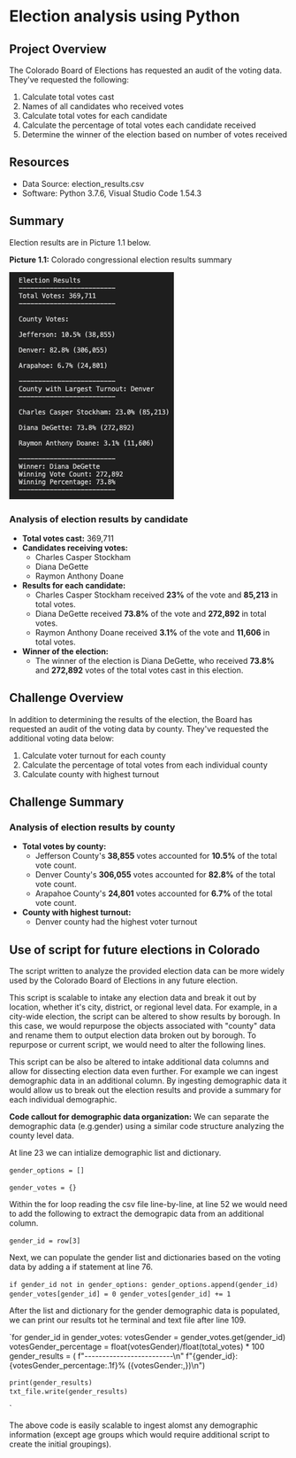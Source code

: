 # Election analysis using Python

## Project Overview
The Colorado Board of Elections has requested an audit of the voting data. They've requested the following:
1. Calculate total votes cast
2. Names of all candidates who received votes
3. Calculate total votes for each candidate
4. Calculate the percentage of total votes each candidate received
5. Determine the winner of the election based on number of votes received

## Resources
- Data Source: election_results.csv
- Software: Python 3.7.6, Visual Studio Code 1.54.3

## Summary
Election results are in Picture 1.1 below.

**Picture 1.1:** Colorado congressional election results summary

![Colorado Congressional Election Results Summary](https://github.com/joshuanallen/election-analysis/blob/e632a5361f4356b815bb1abdaf2bd70cae478122/analysis/election_results_output.png)

### Analysis of election results by candidate
- **Total votes cast:** 369,711
- **Candidates receiving votes:**
    - Charles Casper Stockham
    - Diana DeGette
    - Raymon Anthony Doane
- **Results for each candidate:**
    - Charles Casper Stockham received **23%** of the vote and **85,213** in total votes.
    - Diana DeGette received **73.8%** of the vote and **272,892** in total votes.
    - Raymon Anthony Doane received **3.1%** of the vote and **11,606** in total votes.
- **Winner of the election:**
    - The winner of the election is Diana DeGette, who received **73.8%** and **272,892** votes of the total votes cast in this election.


## Challenge Overview
In addition to determining the results of the election, the Board has requested an audit of the voting data by county. They've requested the additional voting data below:
1. Calculate voter turnout for each county
2. Calculate the percentage of total votes from each individual county
3. Calculate county with highest turnout

## Challenge Summary

### Analysis of election results by county
- **Total votes by county:**
    - Jefferson County's **38,855** votes accounted for **10.5%** of the total vote count.
    - Denver County's **306,055** votes accounted for **82.8%** of the total vote count.
    - Arapahoe County's **24,801** votes accounted for **6.7%** of the total vote count.
- **County with highest turnout:**
    - Denver county had the highest voter turnout

## Use of script for future elections in Colorado
The script written to analyze the provided election data can be more widely used by the Colorado Board of Elections in any future election.

This script is scalable to intake any election data and break it out by location, whether it's city, district, or regional level data. For example, in a city-wide election, the script can be altered to show results by borough. In this case, we would repurpose the objects associated with "county" data and rename them to output election data broken out by borough. To repurpose or current script, we would need to alter the following lines.

This script can be also be altered to intake additional data columns and allow for dissecting election data even further. For example we can ingest demographic data in an additional column. By ingesting demographic data it would allow us to break out the election results and provide a summary for each individual demographic.

**Code callout for demographic data organization:**
We can separate the demographic data (e.g.gender) using a similar code structure analyzing the county level data.

At line 23 we can intialize demographic list and dictionary.

`gender_options = []`

`gender_votes = {}`

Within the for loop reading the csv file line-by-line, at line 52 we would need to add the following to extract the demograpic data from an additional column.

`gender_id = row[3]`

Next, we can populate the gender list and dictionaries based on the voting data by adding a if statement at line 76.

`if gender_id not in gender_options:
    gender_options.append(gender_id)
    gender_votes[gender_id] = 0
gender_votes[gender_id] += 1
`

After the list and dictionary for the gender demographic data is populated, we can print our results tot he terminal and text file after line 109.

`for gender_id in gender_votes:
    votesGender = gender_votes.get(gender_id)
    votesGender_percentage = float(votesGender)/float(total_votes) * 100
    gender_results = (
        f"-------------------------\n"
        f"{gender_id}: {votesGender_percentage:.1f}% ({votesGender:,})\n")
    
    print(gender_results)
    txt_file.write(gender_results)
`

The above code is easily scalable to ingest alomst any demographic information (except age groups which would require additional script to create the initial groupings). 
